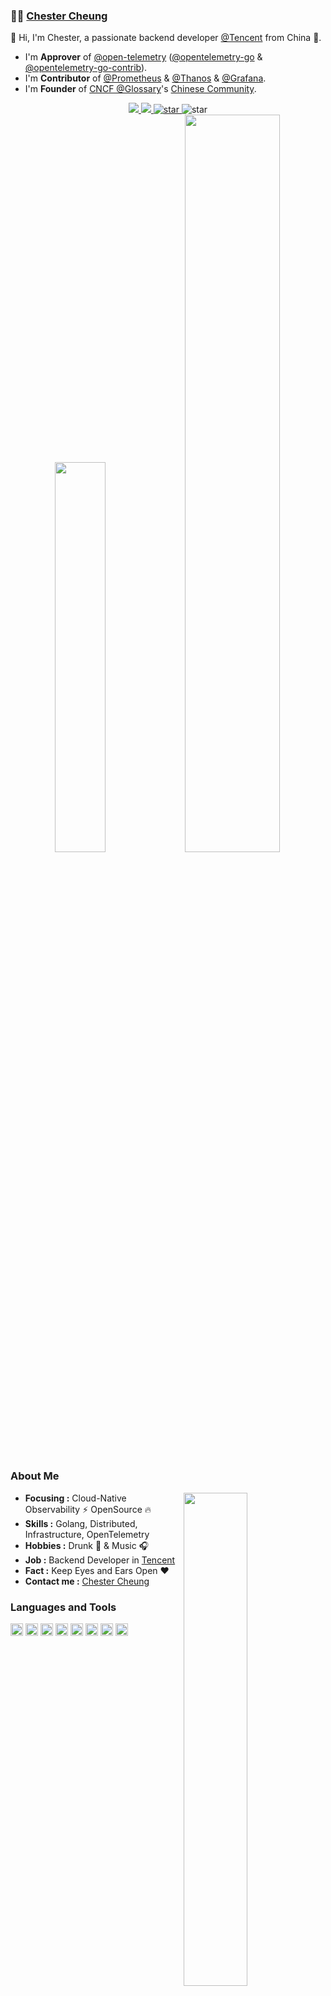 ###  :man_technologist:  [Chester Cheung](https://hanyuancheung.github.io)

👋 Hi, I'm Chester, a passionate backend developer [@Tencent](https://github.com/tencent) from China 🚀.

- I'm **Approver** of [@open-telemetry](https://github.com/open-telemetry) ([@opentelemetry-go](https://github.com/open-telemetry/opentelemetry-go) & [@opentelemetry-go-contrib](https://github.com/open-telemetry/opentelemetry-go-contrib)).
- I'm **Contributor** of [@Prometheus](https://github.com/prometheus) & [@Thanos](https://github.com/thanos-io/thanos/) & [@Grafana](https://github.com/grafana/grafana).
- I'm **Founder** of [CNCF @Glossary](https://github.com/cncf/glossary)'s [Chinese Community](https://glossary.cncf.io/zh-cn/).

<div align="center">
  <a title="github" target="_blank" href="https://github.com/Achuan-2">
    <img src="https://img.shields.io/badge/dynamic/json?label=GitHub&suffix=%20followers&query=%24.data.totalSubs&url=https%3A%2F%2Fapi.spencerwoo.com%2Fsubstats%2F%3Fsource%3Dgithub%26queryKey%3Dhanyuancheung&labelColor=282c34&color=353940&logo=github&longCache=true" >
  </a>
  <a href="mailto:cheung.zhy.csu@gmail.com">
    <img src="https://img.shields.io/badge/-Gmail-c14438?style=flat&logo=Gmail&logoColor=white"">
  </a>
  <a href="https://www.zhihu.com/people/la-la-la-la-la-la-la-ji-9">
    <img src="https://img.shields.io/badge/-ZhiHuer-blue?style=flat&logo=zhihu&logoColor=white" alt="star">
  </a>
    <img src="https://komarev.com/ghpvc/?username=hanyuancheung&color=green" alt="star">
</div>

<div align="center">
    <img width="40%" src="https://github-readme-streak-stats.herokuapp.com/?user=hanyuancheung" />
    <img width="55%" src="https://github-profile-summary-cards.vercel.app/api/cards/profile-details?username=hanyuancheung&theme=github">
</div>

### About Me

<div>
<img width="45%" align="right" src="https://github-readme-stats.vercel.app/api?username=hanyuancheung&show_icons=true&theme=dark&bg_color=30,e96443,904e95&title_color=fff&text_color=fff" />
</div>

-  **Focusing :** Cloud-Native Observability :zap: OpenSource :fire: 
-  **Skills :** Golang, Distributed, Infrastructure, OpenTelemetry
-  **Hobbies :** Drunk :beers: & Music :headphones:
-  **Job :** Backend Developer in [Tencent](https://github.com/tencent)
-  **Fact :** Keep Eyes and Ears Open :heart:
-  **Contact me :** [Chester Cheung](mailto:cheung.zhy.csu@gmail.com)

### Languages and Tools

<code><img height="20" src="https://img.shields.io/badge/-cncf-05122A?style=flat&logo=cncf"></code>
<code><img height="20" src="https://img.shields.io/badge/-prometheus-05122A?style=flat&logo=prometheus"></code>
<code><img height="20" src="https://img.shields.io/badge/-grafana-05122A?style=flat&logo=grafana"></code>
<code><img height="20" src="https://img.shields.io/badge/-golang-05122A?style=flat&logo=go"></code>
<code><img height="20" src="https://img.shields.io/badge/-rust-05122A?style=flat&logo=rust"></code>
<code><img height="20" src="https://img.shields.io/badge/-opentelemetry-05122A?style=flat&logo=opentelemetry"></code>
<code><img height="20" src="https://img.shields.io/badge/-redis-05122A?style=flat&logo=redis"></code>
<code><img height="20" src="https://img.shields.io/badge/-Python-05122A?style=flat&logo=python"></code>
